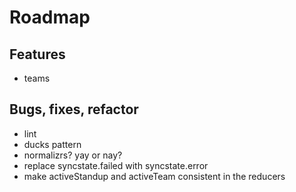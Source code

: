# Roadmap


## Features

* teams


## Bugs, fixes, refactor

* lint
* ducks pattern
* normalizrs? yay or nay?
* replace syncstate.failed with syncstate.error
* make activeStandup and activeTeam consistent in the reducers
